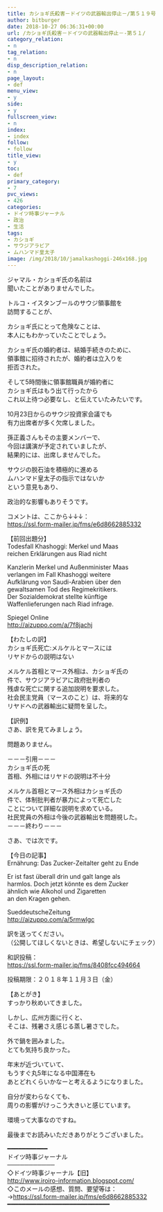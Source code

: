 ```yaml
---
title: カショギ氏殺害－ドイツの武器輸出停止－/第５１９号
author: bitburger
date: 2018-10-27 06:36:31+00:00
url: /カショギ氏殺害－ドイツの武器輸出停止－-第５１/
category_relation:
- n
tag_relation:
- n
disp_description_relation:
- n
page_layout:
- def
menu_view:
- y
side:
- y
fullscreen_view:
- n
index:
- index
follow:
- follow
title_view:
- y
toc:
- def
primary_category:
- 7
pvc_views:
- 426
categories:
- ドイツ時事ジャーナル
- 政治
- 生活
tags:
- カショギ
- サウジアラビア
- ムハンマド皇太子
image: /img/2018/10/jamalkashoggi-246x168.jpg
---
```

ジャマル・カショギ氏の名前は  
聞いたことがありませんでした。  
  
トルコ・イスタンブールのサウジ領事館を  
訪問することが、  
  
カショギ氏にとって危険なことは、  
本人にもわかっていたことでしょう。

カショギ氏の婚約者は、結婚手続きのために、  
領事館に招待されたが、婚約者は立入りを  
拒否された。  
  
そして5時間後に領事館職員が婚約者に  
カショギ氏はもう出て行ったから  
これ以上待つ必要なし、と伝えていたみたいです。

10月23日からのサウジ投資家会議でも  
有力出席者が多く欠席しました。  
  
孫正義さんもその主要メンバーで、  
今回は講演が予定されていましたが、  
結果的には、出席しませんでした。

サウジの脱石油を積極的に進める  
ムハンマド皇太子の指示ではないか  
という意見もあり、  
  
政治的な影響もありそうです。

コメントは、ここから↓↓↓：  
<a rel="noopener" href="https://ssl.form-mailer.jp/fms/e6d8662885332" target="_blank">https://ssl.form-mailer.jp/fms/e6d8662885332</a>

【前回出題分】  
Todesfall Khashoggi: Merkel und Maas  
reichen Erklärungen aus Riad nicht  
  
Kanzlerin Merkel und Außenminister Maas  
verlangen im Fall Khashoggi weitere  
Aufklärung von Saudi-Arabien über den  
gewaltsamen Tod des Regimekritikers.  
Der Sozialdemokrat stellte künftige  
Waffenlieferungen nach Riad infrage.  
  
Spiegel Online  
<a rel="noopener" href="http://aizuppo.com/a/7f8jachj" target="_blank">http://aizuppo.com/a/7f8jachj</a>

【わたしの訳】  
カショギ氏死亡:メルケルとマースには  
リヤドからの説明はない  
  
メルケル首相とマース外相は、カショギ氏の  
件で、サウジアラビアに政府批判者の  
残虐な死亡に関する追加説明を要求した。  
社会民主党員（マースのこと）は、将来的な  
リヤドへの武器輸出に疑問を呈した。

【訳例】  
さあ、訳を見てみましょう。  
  
問題ありません。

－－－引用－－－  
カショギ氏の死  
首相、外相にはリヤドの説明は不十分  
  
メルケル首相とマース外相はカショギ氏の  
件で、体制批判者が暴力によって死亡した  
ことについて詳細な説明を求めている。  
社民党員の外相は今後の武器輸出を問題視した。  
－－－終わり－－－

さあ、では次です。  
  
【今日の記事】  
Ernährung: Das Zucker-Zeitalter geht zu Ende  
  
Er ist fast überall drin und galt lange als  
harmlos. Doch jetzt könnte es dem Zucker  
ähnlich wie Alkohol und Zigaretten  
an den Kragen gehen.  
  
SueddeutscheZeitung  
<a rel="noopener" href="http://aizuppo.com/a/5rmwlgc" target="_blank">http://aizuppo.com/a/5rmwlgc</a>

訳を送ってください。  
（公開してほしくないときは、希望しないにチェック）  
  
和訳投稿：  
 <a rel="noopener" href="https://ssl.form-mailer.jp/fms/8408fcc494664" target="_blank">https://ssl.form-mailer.jp/fms/8408fcc494664</a>  
  
投稿期限：２０１８年１１月３日（金）

【あとがき】  
すっかり秋めいてきました。  
  
しかし、広州方面に行くと、  
そこは、残暑さえ感じる蒸し暑さでした。  
  
外で鍋を囲みました。  
とても気持ち良かった。  
  
年末が近づいていて、  
もうすぐ丸5年になる中国滞在も  
あとどれくらいかなーと考えるようになりました。  
  
自分が変わらなくても、  
周りの影響がけっこう大きいと感じています。  
  
環境って大事なのですね。  
  
最後までお読みいただきありがとうございました。

━━━━━━━━━━━  
ドイツ時事ジャーナル  
───────────  
◇ドイツ時事ジャーナル【旧】  
<a rel="noopener" href="http://www.iroiro-information.blogspot.com/" target="_blank">http://www.iroiro-information.blogspot.com/</a>  
◇このメールの感想、質問、要望等は：  
-><a rel="noopener" href="https://ssl.form-mailer.jp/fms/e6d8662885332" target="_blank">https://ssl.form-mailer.jp/fms/e6d8662885332</a>  
━━━━━━━━━━━━━━━━━━━━━━━━━━━━